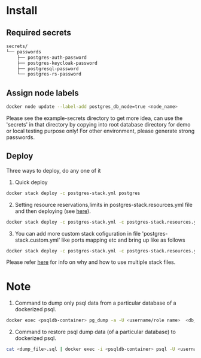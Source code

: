 # Install

## Required secrets

```sh
secrets/
└── passwords
    ├── postgres-auth-password
    ├── postgres-keycloak-password
    ├── postgresql-password
    └── postgres-rs-password
```
## Assign node labels

```sh
docker node update --label-add postgres_db_node=true <node_name>
```
Please see the example-secrets directory to get more idea, can use the 'secrets' in that directory by copying into root database directory for demo or local testing purpose only! For other environment, please generate strong passwords.

## Deploy
Three ways to deploy, do any one of it
1. Quick deploy 
```sh
docker stack deploy -c postgres-stack.yml postgres
```

2. Setting resource reservations,limits in postgres-stack.resources.yml file and then deploying (see [here](example-postgres-stack.resources.yml)).

```sh
docker stack deploy -c postgres-stack.yml -c postgres-stack.resources.yml postgres
```
3. You can add more custom stack cofiguration in file 'postgres-stack.custom.yml' like ports mapping etc and bring up like as follows
```sh
docker stack deploy -c postgres-stack.yml -c postgres-stack.resources.yml -c postgres-stack.custom.yml
```
Please refer [here](https://docs.docker.com/compose/extends/#multiple-compose-files) for info on why and how to use multiple stack files.

# Note
1. Command to dump only psql data from a particular database of a dockerized psql.
```sh
docker exec <psqldb-container> pg_dump -a -U <username/role name>  <db_name> > <dump-file>.sql
```
2. Command to restore psql dump data (of a particular database) to dockerized  psql.

```sh
cat <dump_file>.sql | docker exec -i <psqldb-container> psql -U <username/role> -d <dbname>
```

